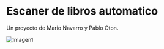 Escaner de libros automatico
============================
Un proyecto de Mario Navarro y Pablo Oton.



![Imagen1](https://github.com/otonpablo/Escaner-automatico/blob/master/Imagen1.png)


